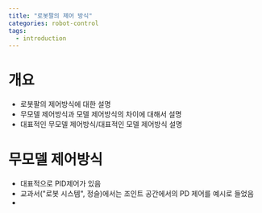 ```yaml
---
title: "로봇팔의 제어 방식"
categories: robot-control
tags:
  - introduction
---
```

# 개요
- 로봇팔의 제어방식에 대한 설명
- 무모델 제어방식과 모델 제어방식의 차이에 대해서 설명
- 대표적인 무모델 제어방식/대표적인 모델 제어방식 설명

# 무모델 제어방식
- 대표적으로 PID제어가 있음
- 교과서("로봇 시스템", 정슬)에서는 조인트 공간에서의 PD 제어를 예시로 들었음
- 
